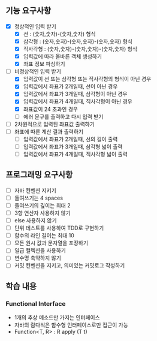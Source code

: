 ## 기능 요구사항

- [x] 정상적인 입력 받기
    - [x] 선 : (숫자,숫자)-(숫자,숫자) 형식
    - [x] 삼각형 : (숫자,숫자)-(숫자,숫자)-(숫자,숫자) 형식
    - [x] 직사각형 : (숫자,숫자)-(숫자,숫자)-(숫자,숫자) 형식
    - [x] 입력값에 따라 올바른 객체 생성하기
    - [x] 좌표 정보 파싱하기
- [ ] 비정상적인 입력 받기
    - [x] 입력값이 선 또는 삼각형 또는 직사각형의 형식이 아닌 경우
    - [x] 입력값에서 좌표가 2개일때, 선이 아닌 경우
    - [x] 입력값에서 좌표가 3개일때, 삼각형이 아닌 경우
    - [x] 입력값에서 좌표가 4개일때, 직사각형이 아닌 경우
    - [x] 좌표값이 24 초과인 경우
    - [ ] 에러 문구를 출력하고 다시 입력 받기
- [ ] 2차원적으로 입력된 좌표값 출력하기
- [ ] 좌표에 따른 계산 결과 출력하기
    - [ ] 입력값에서 좌표가 2개일때, 선의 길이 출력
    - [ ] 입력값에서 좌표가 3개일때, 삼각형 넓이 출력
    - [ ] 입력값에서 좌표가 4개일때, 직사각형 넓이 출력

## 프로그래밍 요구사항

- [ ] 자바 컨벤션 지키기
- [ ] 들여쓰기는 4 spaces
- [ ] 들여쓰기의 깊이는 최대 2
- [ ] 3항 연산자 사용하지 않기
- [ ] else 사용하지 않기
- [ ] 단위 테스트를 사용하여 TDD로 구현하기
- [ ] 함수의 라인 길이는 최대 10
- [ ] 모든 원시 값과 문자열을 포장하기
- [ ] 일급 컬렉션을 사용하기
- [ ] 변수명 축약하지 않기
- [ ] 커밋 컨벤션을 지키고, 의미있는 커밋로그 작성하기

## 학습 내용

### Functional Interface

- 1개의 추상 메소드만 가지는 인터페이스
- 자바의 람다식은 함수형 인터페이스로만 접근이 가능
- Function<T, R> : R apply (T t)